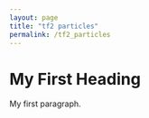 ```yaml
---
layout: page
title: "tf2 particles"
permalink: /tf2_particles
---
```


<body>
    <h1>My First Heading</h1>
    <p>My first paragraph.</p>
</body>
